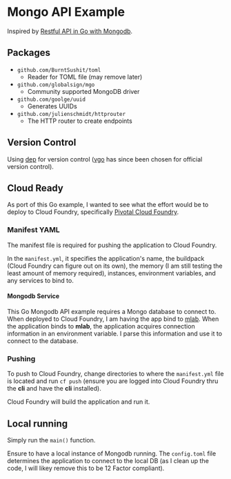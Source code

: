 # Mongo API Example
Inspired by [Restful API in Go with Mongodb](http://www.blog.labouardy.com/build-restful-api-in-go-and-mongodb/).

## Packages
* `github.com/BurntSushit/toml`
  * Reader for TOML file (may remove later)
* `github.com/globalsign/mgo`
  * Community supported MongoDB driver
* `github.com/goolge/uuid`
  * Generates UUIDs
* `github.com/julienschmidt/httprouter`
  * The HTTP router to create endpoints

## Version Control
Using [dep](https://github.com/golang/dep) for version control ([vgo](https://github.com/golang/go/wiki/vgo) has since been chosen for official version control).

## Cloud Ready
As port of this Go example, I wanted to see what the effort would be to deploy to Cloud Foundry, specifically [Pivotal Cloud Foundry](https://run.pivotal.io/).

### Manifest YAML
The manifest file is required for pushing the application to Cloud Foundry.

In the `manifest.yml`, it specifies the application's name, the buildpack (Cloud Foundry can figure out on its own), 
the memory (I am still testing the least amount of memory required), instances, environment variables, and any services to bind to.

#### Mongodb Service
This Go Mongodb API example requires a Mongo database to connect to. When deployed to Cloud Foundry, I 
am having the app bind to [mlab](https://docs.run.pivotal.io/marketplace/services/mlab.html). When the application 
binds to __mlab__, the application acquires connection information in an environment variable. I parse this 
information and use it to connect to the database.

### Pushing
To push to Cloud Foundry, change directories to where the `manifest.yml` file is located and run 
`cf push` (ensure you are logged into Cloud Foundry thru the __cli__ and have the __cli__ installed).

Cloud Foundry will build the application and run it.

## Local running
Simply run the `main()` function. 

Ensure to have a local instance of Mongodb running. The `config.toml` file determines the application to connect to the local DB 
(as I clean up the code, I will likey remove this to be 12 Factor compliant).